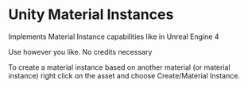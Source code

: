 # Unity Material Instances
Implements Material Instance capabilities like in Unreal Engine 4

Use however you like. No credits necessary

To create a material instance based on another material (or material instance) right click on the asset and choose Create/Material Instance.
